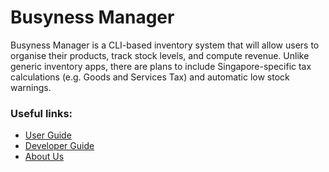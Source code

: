 # Busyness Manager

Busyness Manager is a CLI-based inventory system that will allow users to organise their products, track stock
levels, and compute revenue. Unlike generic inventory apps, there are plans to include Singapore-specific tax
calculations (e.g. Goods and Services Tax) and automatic low stock warnings.

### Useful links:
* [User Guide](UserGuide.md)
* [Developer Guide](DeveloperGuide.md)
* [About Us](AboutUs.md)
